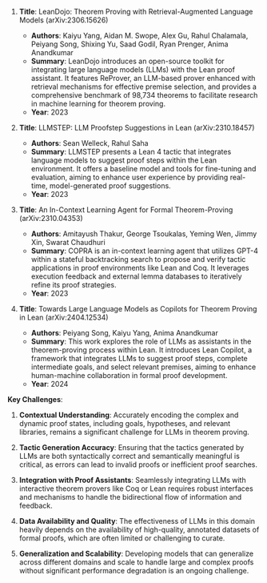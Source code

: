 1. **Title**: LeanDojo: Theorem Proving with Retrieval-Augmented Language Models (arXiv:2306.15626)
   - **Authors**: Kaiyu Yang, Aidan M. Swope, Alex Gu, Rahul Chalamala, Peiyang Song, Shixing Yu, Saad Godil, Ryan Prenger, Anima Anandkumar
   - **Summary**: LeanDojo introduces an open-source toolkit for integrating large language models (LLMs) with the Lean proof assistant. It features ReProver, an LLM-based prover enhanced with retrieval mechanisms for effective premise selection, and provides a comprehensive benchmark of 98,734 theorems to facilitate research in machine learning for theorem proving.
   - **Year**: 2023

2. **Title**: LLMSTEP: LLM Proofstep Suggestions in Lean (arXiv:2310.18457)
   - **Authors**: Sean Welleck, Rahul Saha
   - **Summary**: LLMSTEP presents a Lean 4 tactic that integrates language models to suggest proof steps within the Lean environment. It offers a baseline model and tools for fine-tuning and evaluation, aiming to enhance user experience by providing real-time, model-generated proof suggestions.
   - **Year**: 2023

3. **Title**: An In-Context Learning Agent for Formal Theorem-Proving (arXiv:2310.04353)
   - **Authors**: Amitayush Thakur, George Tsoukalas, Yeming Wen, Jimmy Xin, Swarat Chaudhuri
   - **Summary**: COPRA is an in-context learning agent that utilizes GPT-4 within a stateful backtracking search to propose and verify tactic applications in proof environments like Lean and Coq. It leverages execution feedback and external lemma databases to iteratively refine its proof strategies.
   - **Year**: 2023

4. **Title**: Towards Large Language Models as Copilots for Theorem Proving in Lean (arXiv:2404.12534)
   - **Authors**: Peiyang Song, Kaiyu Yang, Anima Anandkumar
   - **Summary**: This work explores the role of LLMs as assistants in the theorem-proving process within Lean. It introduces Lean Copilot, a framework that integrates LLMs to suggest proof steps, complete intermediate goals, and select relevant premises, aiming to enhance human-machine collaboration in formal proof development.
   - **Year**: 2024

**Key Challenges**:

1. **Contextual Understanding**: Accurately encoding the complex and dynamic proof states, including goals, hypotheses, and relevant libraries, remains a significant challenge for LLMs in theorem proving.

2. **Tactic Generation Accuracy**: Ensuring that the tactics generated by LLMs are both syntactically correct and semantically meaningful is critical, as errors can lead to invalid proofs or inefficient proof searches.

3. **Integration with Proof Assistants**: Seamlessly integrating LLMs with interactive theorem provers like Coq or Lean requires robust interfaces and mechanisms to handle the bidirectional flow of information and feedback.

4. **Data Availability and Quality**: The effectiveness of LLMs in this domain heavily depends on the availability of high-quality, annotated datasets of formal proofs, which are often limited or challenging to curate.

5. **Generalization and Scalability**: Developing models that can generalize across different domains and scale to handle large and complex proofs without significant performance degradation is an ongoing challenge. 